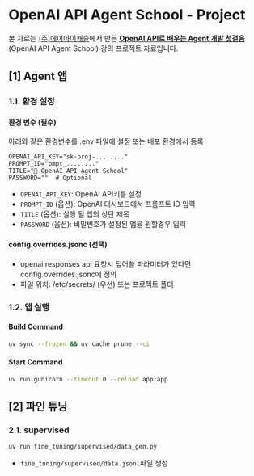 # OpenAI API Agent School - Project

본 자료는 [(주)에이아이캐슬](https://aicastle.com)에서 만든 [**OpenAI API로 배우는 Agent 개발 첫걸음** ](https://openai-api-agent.aicastle.school/)(OpenAI API Agent School) 강의 프로젝트 자료입니다.


## [1] Agent 앱

### 1.1. 환경 설정

#### 환경 변수 (필수)

아래와 같은 환경변수를 .env 파일에 설정 또는 배포 환경에서 등록

```
OPENAI_API_KEY="sk-proj-........"
PROMPT_ID="pmpt_........"
TITLE="🤖 OpenAI API Agent School"
PASSWORD=""  # Optional
```
- `OPENAI_API_KEY`: OpenAI API키를 설정
- `PROMPT_ID` (옵션): OpenAI 대시보드에서 프롬프트 ID 입력
- `TITLE` (옵션): 실행 될 앱의 상단 제목
- `PASSWORD` (옵션): 비밀번호가 설정된 앱을 원할경우 입력

#### config.overrides.jsonc (선택)

- openai responses api 요청시 덮어쓸 파라미터가 있다면 config.overrides.jsonc에 정의
- 파일 위치: /etc/secrets/ (우선) 또는 프로젝트 폴더 

### 1.2. 앱 실행

#### Build Command
```sh
uv sync --frozen && uv cache prune --ci
```

#### Start Command
```sh
uv run gunicorn --timeout 0 --reload app:app
```

## [2] 파인 튜닝

### 2.1. supervised
```sh
uv run fine_tuning/supervised/data_gen.py
```
- `fine_tuning/supervised/data.jsonl`파일 생성